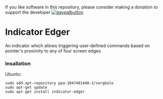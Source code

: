 If you like software in this repository, please consider making a donation to support the developer
[![paypalbutton](https://www.paypal.com/en_US/i/btn/btn_donate_LG.gif)](https://www.paypal.com/cgi-bin/webscr?cmd=_s-xclick&hosted_button_id=CB9L72S9LEF66)

# Indicator Edger
An indicator which allows triggering user-defined commands based on pointer's proximity to any of four screen edges

### Insallation
Ubuntu:

    sudo add-apt-repository ppa:1047481448-2/sergkolo
    sudo apt-get update
    sudo apt-get install indicator-edger

